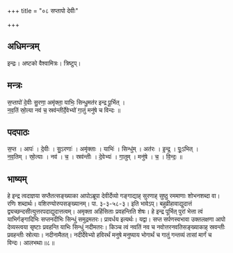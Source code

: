 +++
title = "०८ सप्तापो देवीः"

+++
## अधिमन्त्रम्
इन्द्रः। अष्टको वैश्वामित्रः। त्रिष्टुप्।

## मन्त्रः
स॒प्तापो॑ दे॒वीः सु॒रणा॒ अमृ॑क्ता॒ याभिः॒ सिन्धु॒मत॑र इन्द्र पू॒र्भित् ।  
न॒व॒तिं स्रो॒त्या नव॑ च॒ स्रव॑न्तीर्दे॒वेभ्यो॑ गा॒तुं मनु॑षे च विन्दः ॥

## पदपाठः
स॒प्त । आपः॑ । दे॒वीः । सु॒ऽरणाः॑ । अमृ॑क्ताः । याभिः॑ । सिन्धु॑म् । अत॑रः । इ॒न्द्र॒ । पूः॒ऽभित् ।  
न॒व॒तिम् । स्रो॒त्याः । नव॑ । च॒ । स्रव॑न्तीः । दे॒वेभ्यः॑ । गा॒तुम् । मनु॑षे । च॒ । वि॒न्दः॒ ॥

## भाष्यम्
हे इन्द्र त्वदाज्ञया सप्तैतत्सङ्ख्याका आपोऽब्रूपा देवीर्देव्यो गङ्गाद्याह् सुरणाह् सुष्ठु रममाणाः शोभनशब्दा वा। रणिः शब्दार्थः। वशिरण्योरुपसङ्ख्यानम्। पा. ३-३-५८-३। इति भावेऽप्। बहुव्रीहावाद्युदात्तं द्व्यच्छन्दसीत्युत्तरपदाद्युदात्तत्वम्। अमृक्ता अहिंसिताः प्रवहन्तिति शेषः। हे इन्द्र पूर्भित् पुरां भेत्ता त्वं याभिर्गङ्गादिभिः सप्तनदीभिः सिन्धुं समुद्रमतरः। प्रावर्धय इत्यर्थः। यद्वा। सप्त सर्पणस्वभावा उक्तलक्षणा आपो देव्यस्त्वया सृष्टाः प्रवहन्ति याभिः सिन्धुं नदीमतरः। किञ्च त्वं नवतिं नव च नवोत्तरनवतिसङ्ख्याकाह् स्रवन्तीः प्रवहन्तीः स्रोत्याः। नदीनामैतत्। नदीर्देवेभ्यो हविरर्थं मनुषे मनुष्याय भोगार्थं च गातुं गन्तव्यं तासां मार्गं च विन्दः। आलभथाः॥८॥